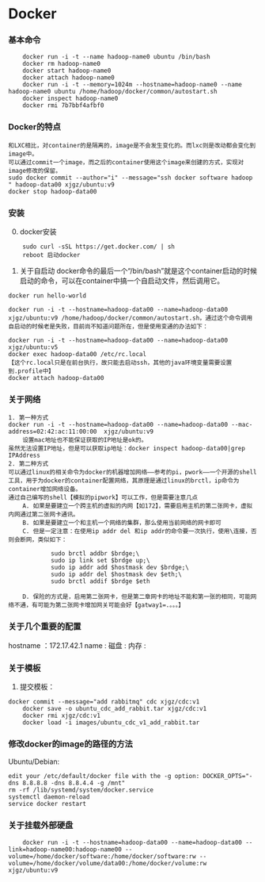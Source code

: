 Docker
========
### 基本命令
```
	docker run -i -t --name hadoop-name0 ubuntu /bin/bash
	docker rm hadoop-name0
	docker start hadoop-name0
	docker attach hadoop-name0
	docker run -i -t --memory=1024m --hostname=hadoop-name0 --name hadoop-name0 ubuntu /home/hadoop/docker/common/autostart.sh
	docker inspect hadoop-name0
	docker rmi 7b7bbf4afbf0
```
### Docker的特点
	和LXC相比，对container的是隔离的，image是不会发生变化的。而lxc则是改动都会变化到image中。
	可以通过commit一个image，而之后的container使用这个image来创建的方式，实现对image修改的保留。
	sudo docker commit --author="i" --message="ssh docker software hadoop " hadoop-data00 xjgz/ubuntu:v9
	docker stop hadoop-data00
### 安装
0. docker安装
```
	sudo curl -sSL https://get.docker.com/ | sh
	reboot 启动docker
```
1. 关于自启动
docker命令的最后一个“/bin/bash”就是这个container启动的时候启动的命令，可以在container中搞一个自启动文件，然后调用它。
```
docker run hello-world
```



```
docker run -i -t --hostname=hadoop-data00 --name=hadoop-data00 xjgz/ubuntu:v9 /home/hadoop/docker/common/autostart.sh，通过这个命令调用自启动的时候老是失败，目前尚不知道问题所在，但是使用变通的办法如下：
```
```
docker run -i -t --hostname=hadoop-data00 --name=hadoop-data00 xjgz/ubuntu:v5
docker exec hadoop-data00 /etc/rc.local	
【这个rc.local只是在前台执行，故只能去启动ssh，其他的java环境变量需要设置到.profile中】	
docker attach hadoop-data00
```
### 关于网络
	1. 第一种方式
	docker run -i -t --hostname=hadoop-data00 --name=hadoop-data00 --mac-address=02:42:ac:11:00:00  xjgz/ubuntu:v9
		设置mac地址也不能保证获取的IP地址是ok的。
	虽然无法设置IP地址，但是可以获取ip地址：docker inspect hadoop-data00|grep IPAddress
	2. 第二种方式
	可以通过linux的相关命令为docker的机器增加网络——参考的pi，pwork——一个开源的shell工具，用于为docker的container配置网络，其原理是通过linux的brctl，ip命令为container增加网络设备。
	通过自己编写的shell【模拟的pipwork】可以工作，但是需要注意几点
		A. 如果是要建立一个跨主机的虚拟的内网【如172】，需要启用主机的第二张网卡，虚拟内网通过第二张网卡通讯。
		B. 如果是要建立一个和主机一个网络的集群，那么使用当前网络的网卡即可
		C. 但是一定注意：在使用ip addr del 和ip addr的命令要一次执行，使用\连接，否则会断网，类似如下：
```
			sudo brctl addbr $brdge;\
			sudo ip link set $brdge up;\
			sudo ip addr add $hostmask dev $brdge;\
			sudo ip addr del $hostmask dev $eth;\
			sudo brctl addif $brdge $eth
```
		D. 保险的方式是，启用第二张网卡，但是第二章网卡的地址不能和第一张的相同，可能网络不通，有可能为第二张网卡增加网关可能会好【gatway1=.。。。】

### 关于几个重要的配置
hostname	：172.17.42.1
name		:
磁盘		:
内存		:
### 关于模板
1. 提交模板：
```
docker commit --message="add rabbitmq" cdc xjgz/cdc:v1
	docker save -o ubuntu_cdc_add_rabbit.tar xjgz/cdc:v1
	docker rmi xjgz/cdc:v1
	docker load -i images/ubuntu_cdc_v1_add_rabbit.tar
```
### 修改docker的image的路径的方法
Ubuntu/Debian:
```
edit your /etc/default/docker file with the -g option: DOCKER_OPTS="-dns 8.8.8.8 -dns 8.8.4.4 -g /mnt"
rm -rf /lib/systemd/system/docker.service
systemctl daemon-reload
service docker restart
```
### 关于挂载外部硬盘
```
	docker run -i -t --hostname=hadoop-data00 --name=hadoop-data00 --link=hadoop-name00:hadoop-name00 --volume=/home/docker/software:/home/docker/software:rw --volume=/home/docker/volume/data00:/home/docker/volume:rw  xjgz/ubuntu:v9
```